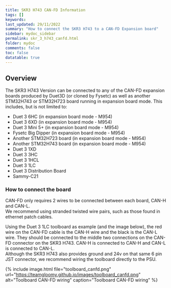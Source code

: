 ```yaml
---
title: SKR3 H743 CAN-FD Information
tags: []
keywords: 
last_updated: 29/11/2022
summary: "How to connect the SKR3 H743 to a CAN-FD Expansion board"
sidebar: mydoc_sidebar
permalink: skr_3_h743_canfd.html
folder: mydoc
comments: false
toc: false
datatable: true
---
```


## Overview

The SKR3 H743 Version can be connected to any of the CAN-FD expansion boards produced by Duet3D (or cloned by Fysetc) as well as another STM32H743 or STM32H723 board running in expansion board mode. This includes, but is not limited to:

* Duet 3 6HC (in expansion board mode - M954)
* Duet 3 6XD (in expansion board mode - M954)
* Duet 3 Mini 5+ (in expansion board mode - M954)
* Fysetc Big Dipper (in expansion board mode - M954)
* Another STM32H723 board (in expansion board mode - M954)
* Another STM32H743 board (in expansion board mode - M954)
* Duet 3 1XD
* Duet 3 3HC
* Duet 3 1HCL
* Duet 3 1LC
* Duet 3 Distribution Board
* Sammy-C21

### How to connect the board

CAN-FD only requires 2 wires to be connected between each board, CAN-H and CAN-L.  
We recommend using stranded twisted wire pairs, such as those found in ethernet patch cables.

Using the Duet 3 1LC toolboard as example (and the image below), the red wire on the CAN-FD cable is the CAN-H wire and the black is the CAN-L wire. They should be connected to the middle two connections on the CAN-FD connector on the SKR3 H743. CAN-H is connected to CAN-H and CAN-L is connected to CAN-L.  
Although the SKR3 H743 also provides ground and 24v on that same 6 pin JST connector, we recommend wiring the toolboard directly to the PSU.

{% include image.html file="toolboard_canfd.png" url="<https://teamgloomy.github.io/images/toolboard_canfd.png>" alt="Toolboard CAN-FD wiring" caption="Toolboard CAN-FD wiring" %}
